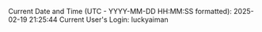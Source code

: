 Current Date and Time (UTC - YYYY-MM-DD HH:MM:SS formatted): 2025-02-19 21:25:44
Current User's Login: luckyaiman
